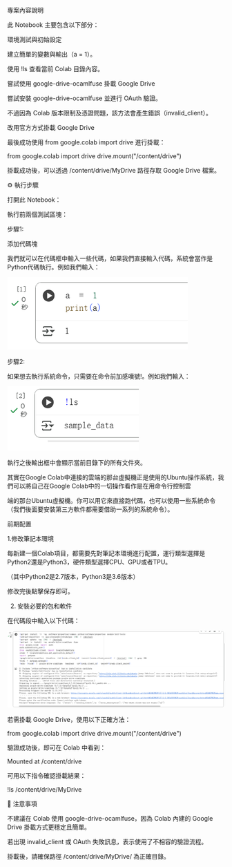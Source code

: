 專案內容說明

此 Notebook 主要包含以下部分：

環境測試與初始設定

建立簡單的變數與輸出（a = 1）。

使用 !ls 查看當前 Colab 目錄內容。

嘗試使用 google-drive-ocamlfuse 掛載 Google Drive

嘗試安裝 google-drive-ocamlfuse 並進行 OAuth 驗證。

不過因為 Colab 版本限制及憑證問題，該方法會產生錯誤（invalid_client）。

改用官方方式掛載 Google Drive

最後成功使用 from google.colab import drive 進行掛載：

from google.colab import drive
drive.mount("/content/drive")


掛載成功後，可以透過 /content/drive/MyDrive 路徑存取 Google Drive 檔案。

⚙️ 執行步驟

打開此 Notebook：


執行前兩個測試區塊：

步驟1:

添加代碼塊

我們就可以在代碼框中輸入一些代碼，如果我們直接輸入代碼，系統會當作是Python代碼執行。例如我們輸入：

![image](1.jpg)

步驟2:

如果想去執行系統命令，只需要在命令前加感嘆號!。例如我們輸入： 

![image](2.jpg)

執行之後輸出框中會顯示當前目錄下的所有文件夾。

其實在Google Colab中連接的雲端的那台虛擬機正是使用的Ubuntu操作系統，我們可以將自己在Google Colab中的一切操作看作是在用命令行控制雲

端的那台Ubuntu虛擬機。你可以用它來直接跑代碼，也可以使用一些系統命令（我們後面要安裝第三方軟件都需要借助一系列的系統命令）。

前期配置

1.修改筆記本環境
   
每新建一個Colab項目，都需要先對筆記本環境進行配置，運行類型選擇是Python2還是Python3，硬件類型選擇CPU、GPU或者TPU。

（其中Python2是2.7版本，Python3是3.6版本）

 修改完後點擊保存即可。

2. 安裝必要的包和軟件

在代碼段中輸入以下代碼：

![image](3.jpg)









 
若需掛載 Google Drive，使用以下正確方法：

from google.colab import drive
drive.mount("/content/drive")


驗證成功後，即可在 Colab 中看到：

Mounted at /content/drive


可用以下指令確認掛載結果：

!ls /content/drive/MyDrive

🧩 注意事項

不建議在 Colab 使用 google-drive-ocamlfuse，因為 Colab 內建的 Google Drive 掛載方式更穩定且簡單。

若出現 invalid_client 或 OAuth 失敗訊息，表示使用了不相容的驗證流程。

掛載後，請確保路徑 /content/drive/MyDrive/ 為正確目錄。
